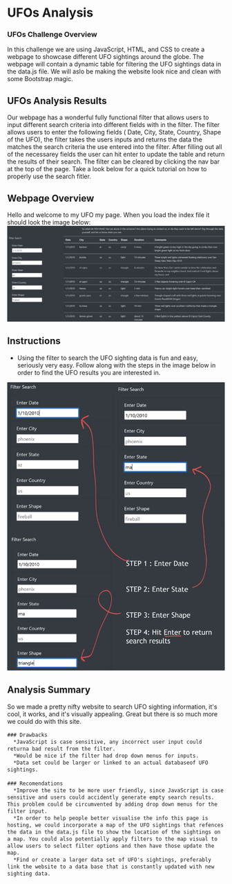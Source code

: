 # UFOs Analysis

### UFOs Challenge Overview
In this challenge we are using JavaScript, HTML, and CSS to create a webpage to showcase different UFO sightings around the globe. The webpage will contain a dynamic table for filtering the UFO sightings data in the data.js file. We will aslo be making the website look nice and clean with some Bootstrap magic. 


## UFOs Analysis Results
Our webpage has a wonderful fully functional filter that allows users to input different search criteria into different fields with in the filter. The filter allows users to enter the following fields ( Date, City, State, Country, Shape of the UFO), the filter takes the users inputs and returns the data the matches the search criteria the use entered into the filter. After filling out all of the necessarey fields the user can hit enter to update the table and return the results of their search. The filter can be cleared by clicking the nav bar at the top of the page. Take a look below for a quick tutorial on how to properly use the search fitler.

## Webpage Overview
Hello and welcome to my UFO my page. When you load the index file it should look the image below: 
![alt text](https://raw.githubusercontent.com/paulerlic/UFOs/main/static/images/page_view.png)

## Instructions

- Using the filter to search the UFO sighting data is fun and easy, seriously very easy. Follow along with the steps in the image below in order to find the UFO results you are interested in. 

![alt text](https://raw.githubusercontent.com/paulerlic/UFOs/main/static/images/instructions.png)



## Analysis Summary

So we made a pretty nifty website to search UFO sighting information, it's cool, it works, and it's visually appealing. Great but there is so much more we could do with this site. 

    ### Drawbacks
      *JavaScript is case sensitive, any incorrect user input could returna bad result from the filter. 
      *Would be nice if the filter had drop down menus for inputs.
      *Data set could be larger or linked to an actual databaseof UFO sightings.
    
    ### Recomendations 
      *Improve the site to be more user friendly, since JavaScript is case sensitive and users could accidently generate empty search results. This problem could be circumvented by adding drop down menus for the filter input.
      *In order to help people better visualise the info this page is hosting, we could incorporate a map of the UFO sightings that refences the data in the data.js file to show the location of the sightings on a map. You could also potentially apply filters to the map visual to allow users to select filter options and then have those update the map.
      *Find or create a larger data set of UFO's sightings, preferably link the website to a data base that is constantly updated with new sighting data.
